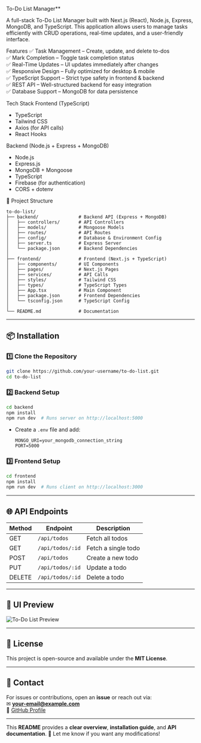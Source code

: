 To-Do List Manager**  

A full-stack To-Do List Manager built with Next.js (React), Node.js, Express, MongoDB, and TypeScript. This application allows users to manage tasks efficiently with CRUD operations, real-time updates, and a user-friendly interface.

 Features
✅ Task Management – Create, update, and delete to-dos  
✅ Mark Completion – Toggle task completion status  
✅ Real-Time Updates – UI updates immediately after changes  
✅ Responsive Design – Fully optimized for desktop & mobile  
✅ TypeScript Support – Strict type safety in frontend & backend  
✅ REST API – Well-structured backend for easy integration  
✅ Database Support – MongoDB for data persistence  

Tech Stack
Frontend (TypeScript)
- TypeScript
- Tailwind CSS
- Axios (for API calls)
- React Hooks

Backend (Node.js + Express + MongoDB)
- Node.js
- Express.js
- MongoDB + Mongoose
- TypeScript
- Firebase (for authentication)
- CORS + dotenv
  
📂 Project Structure
```
to-do-list/
├── backend/               # Backend API (Express + MongoDB)
│   ├── controllers/       # API Controllers
│   ├── models/            # Mongoose Models
│   ├── routes/            # API Routes
│   ├── config/            # Database & Environment Config
│   ├── server.ts          # Express Server
│   └── package.json       # Backend Dependencies
│
├── frontend/              # Frontend (Next.js + TypeScript)
│   ├── components/        # UI Components
│   ├── pages/             # Next.js Pages
│   ├── services/          # API Calls
│   ├── styles/            # Tailwind CSS
│   ├── types/             # TypeScript Types
│   ├── App.tsx            # Main Component
│   ├── package.json       # Frontend Dependencies
│   └── tsconfig.json      # TypeScript Config
│
└── README.md              # Documentation
```

---

## **📦 Installation**
### **1️⃣ Clone the Repository**
```bash
git clone https://github.com/your-username/to-do-list.git
cd to-do-list
```

### **2️⃣ Backend Setup**
```bash
cd backend
npm install
npm run dev  # Runs server on http://localhost:5000
```
- Create a `.env` file and add:
  ```
  MONGO_URI=your_mongodb_connection_string
  PORT=5000
  ```

### **3️⃣ Frontend Setup**
```bash
cd frontend
npm install
npm run dev  # Runs client on http://localhost:3000
```

---

## **🌐 API Endpoints**
| Method | Endpoint         | Description              |
|--------|-----------------|--------------------------|
| GET    | `/api/todos`    | Fetch all todos         |
| GET    | `/api/todos/:id`| Fetch a single todo     |
| POST   | `/api/todos`    | Create a new todo       |
| PUT    | `/api/todos/:id`| Update a todo           |
| DELETE | `/api/todos/:id`| Delete a todo           |

---

## **🎨 UI Preview**
![To-Do List Preview](https://via.placeholder.com/800x400?text=To-Do+List+UI)

---

## **📜 License**
This project is open-source and available under the **MIT License**.

---

## **📧 Contact**
For issues or contributions, open an **issue** or reach out via:  
✉ **your-email@example.com**  
🔗 [GitHub Profile](https://github.com/your-username)

---

This **README** provides a **clear overview**, **installation guide**, and **API documentation**. 🚀 Let me know if you want any modifications!

